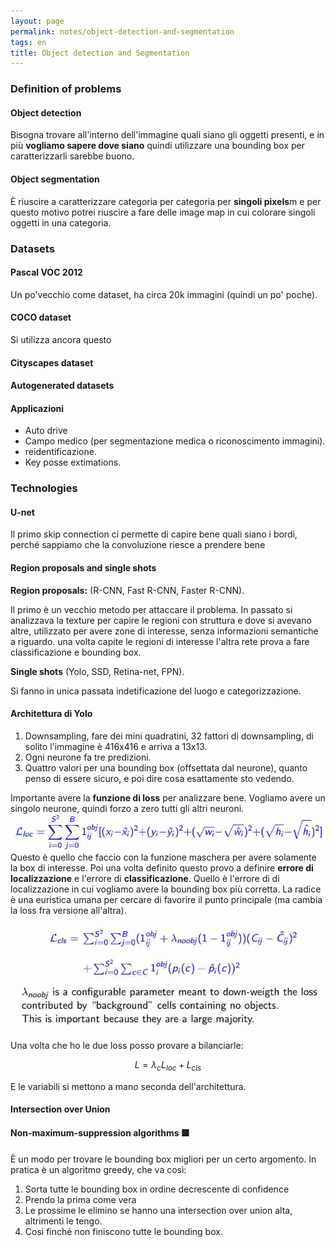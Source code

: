 ```yaml
---
layout: page
permalink: notes/object-detection-and-segmentation
tags: en
title: Object detection and Segmentation
---
```


### Definition of problems
#### Object detection
Bisogna trovare all'interno dell'immagine quali siano gli oggetti presenti, e in più **vogliamo sapere dove siano** quindi utilizzare una bounding box per caratterizzarli sarebbe buono.

#### Object segmentation
È riuscire a caratterizzare categoria per categoria per **singoli pixels**m e per questo motivo potrei riuscire a fare delle image map in cui colorare singoli oggetti in una categoria.

### Datasets

#### Pascal VOC 2012
Un po'vecchio come dataset, ha circa 20k immagini (quindi un po' poche).

#### COCO dataset
Si utilizza ancora questo

#### Cityscapes dataset
#### Autogenerated datasets

#### Applicazioni
- Auto drive
- Campo medico (per segmentazione medica o riconoscimento immagini).
- reidentificazione.
- Key posse extimations.

### Technologies

#### U-net
Il primo skip connection ci permette di capire bene quali siano i bordi, perché sappiamo che la convoluzione riesce a prendere bene 

#### Region proposals and single shots

**Region proposals:**
(R-CNN, Fast R-CNN, Faster R-CNN).

Il primo è un vecchio metodo per attaccare il problema.
In passato si analizzava la texture per capire le regioni con struttura e dove si avevano altre, utilizzato per avere zone di interesse, senza informazioni semantiche a riguardo.
una volta capite le regioni di interesse l'altra rete prova a fare classificazione e bounding box.

**Single shots**
(Yolo, SSD, Retina-net, FPN).

Si fanno in unica passata indetificazione del luogo e categorizzazione.

#### Architettura di Yolo
1. Downsampling, fare dei mini quadratini, 32 fattori di downsampling, di solito l'immagine è 416x416 e arriva a 13x13.
2. Ogni neurone fa tre predizioni.
3. Quattro valori per una bounding box (offsettata dal neurone), quanto penso di essere sicuro, e poi dire cosa esattamente sto vedendo.

Importante avere la **funzione di loss** per analizzare bene. Vogliamo avere un singolo neurone, quindi forzo a zero tutti gli altri neuroni.
<img src="/images/notes/Object detection and Segmentation-1701855390753.jpeg" alt="Object detection and Segmentation-1701855390753">
Questo è quello che faccio con la funzione maschera per avere solamente la box di interesse.
Poi una volta definito questo provo a definire **errore di localizzazione** e l'errore di **classificazione**.
Quello è l'errore di di localizzazione in cui vogliamo avere la bounding box più corretta.
La radice è una euristica umana per cercare di favorire il punto principale (ma cambia la loss fra versione all'altra).

<img src="/images/notes/Object detection and Segmentation-1701855589245.jpeg" alt="Object detection and Segmentation-1701855589245">
Una volta che ho le due loss posso provare a bilanciarle:

$$
L = \lambda_{c}L_{loc} + L_{cls}
$$

E le variabili si mettono a mano seconda dell'architettura.


#### Intersection over Union

#### Non-maximum-suppression algorithms 🟩
È un modo per trovare le bounding box migliori per un certo argomento.
In pratica è un algoritmo greedy, che va così:
1. Sorta tutte le bounding box in ordine decrescente di confidence
2. Prendo la prima come vera
3. Le prossime le elimino se hanno una intersection over union alta, altrimenti le tengo.
4. Così finché non finiscono tutte le bounding box.
